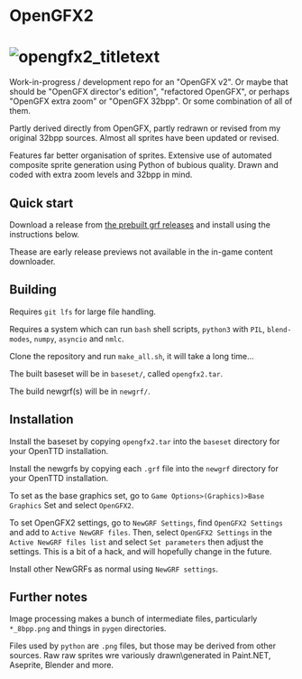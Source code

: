 # OpenGFX2
# ![opengfx2_titletext](https://github.com/zephyris/opengfx2/assets/2762690/1adabdf4-baf8-48b2-ae35-279c3d808d0e)

Work-in-progress / development repo for an "OpenGFX v2". Or maybe that should be "OpenGFX director's edition", "refactored OpenGFX", or perhaps "OpenGFX extra zoom" or "OpenGFX 32bpp". Or some combination of all of them.

Partly derived directly from OpenGFX, partly redrawn or revised from my original 32bpp sources. Almost all sprites have been updated or revised.

Features far better organisation of sprites. Extensive use of automated composite sprite generation using Python of bubious quality. Drawn and coded with extra zoom levels and 32bpp in mind.

## Quick start

Download a release from [the prebuilt grf releases](https://github.com/zephyris/opengfx2/tags) and install using the instructions below.

Thease are early release previews not available in the in-game content downloader.

## Building
Requires `git lfs` for large file handling.

Requires a system which can run `bash` shell scripts, `python3` with `PIL`, `blend-modes`, `numpy`, `asyncio` and `nmlc`.

Clone the repository and run `make_all.sh`, it will take a long time...

The built baseset will be in `baseset/`, called `opengfx2.tar`.

The build newgrf(s) will be in `newgrf/`.

## Installation
Install the baseset by copying `opengfx2.tar` into the `baseset` directory for your OpenTTD installation.

Install the newgrfs by copying each `.grf` file into the `newgrf` directory for your OpenTTD installation. 

To set as the base graphics set, go to `Game Options>(Graphics)>Base Graphics` Set and select `OpenGFX2`.

To set OpenGFX2 settings, go to `NewGRF Settings`, find `OpenGFX2 Settings` and add to `Active NewGRF files`. Then, select `OpenGFX2 Settings` in the `Active NewGRF files list` and select `Set parameters` then adjust the settings. This is a bit of a hack, and will hopefully change in the future.

Install other NewGRFs as normal using `NewGRF settings`.

## Further notes
Image processing makes a bunch of intermediate files, particularly `*_8bpp.png` and things in `pygen` directories.

Files used by `python` are `.png` files, but those may be derived from other sources. Raw raw sprites wre variously drawn\generated in Paint.NET, Aseprite, Blender and more.
